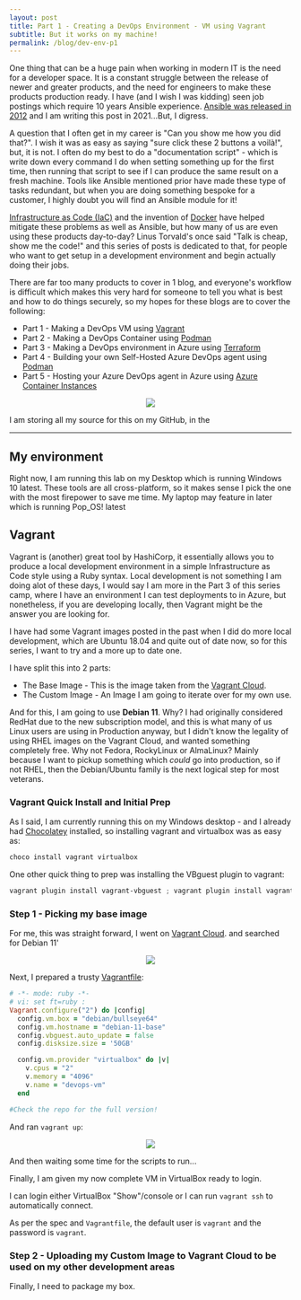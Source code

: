 ```yaml
---
layout: post
title: Part 1 - Creating a DevOps Environment - VM using Vagrant
subtitle: But it works on my machine!
permalink: /blog/dev-env-p1
---
```


One thing that can be a huge pain when working in modern IT is the need for a developer space.  It is a constant struggle between the release of newer and greater products, and the need for engineers to make these products production ready.  I have (and I wish I was kidding) seen job postings which require 10 years Ansible experience. [Ansible was released in 2012](https://en.wikipedia.org/wiki/Ansible_(software)) and I am writing this post in 2021...But, I digress.  

A question that I often get in my career is "Can you show me how you did that?".  I wish it was as easy as saying "sure click these 2 buttons a voilà!", but, it is not. I often do my best to do a "documentation script" - which is write down every command I do when setting something up for the first time, then running that script to see if I can produce the same result on a fresh machine.  Tools like Ansible mentioned prior have made these type of tasks redundant, but when you are doing something bespoke for a customer, I highly doubt you will find an Ansible module for it!

[Infrastructure as Code (IaC)](https://en.wikipedia.org/wiki/Infrastructure_as_code) and the invention of [Docker](https://en.wikipedia.org/wiki/Docker_(software)) have helped mitigate these problems as well as Ansible, but how many of us are even using these products day-to-day?  Linus Torvald's once said "Talk is cheap, show me the code!" and this series of posts is dedicated to that, for people who want to get setup in a development environment and begin actually doing their jobs.

There are far too many products to cover in 1 blog, and everyone's workflow is difficult which makes this very hard for someone to tell you what is best and how to do things securely, so my hopes for these blogs are to cover the following:

- Part 1 - Making a DevOps VM using [Vagrant](https://www.vagrantup.com/)
- Part 2 - Making a DevOps Container using [Podman](https://podman.io/)
- Part 3 - Making a DevOps environment in Azure using [Terraform](https://www.terraform.io/)
- Part 4 - Building your own Self-Hosted Azure DevOps agent using [Podman](https://podman.io/)
- Part 5 - Hosting your Azure DevOps agent in Azure using [Azure Container Instances](https://azure.microsoft.com/en-gb/services/container-instances/#overview)

<p align="center">
    <img src="/assets/memes/meme7.jpg">
</p>

I am storing all my source for this on my GitHub, in the

___

## My environment

Right now, I am running this lab on my Desktop which is running Windows 10 latest.  These tools are all cross-platform, so it makes sense I pick the one with the most firepower to save me time.  My laptop may feature in later which is running Pop_OS! latest

## Vagrant

Vagrant is (another) great tool by HashiCorp, it essentially allows you to produce a local development environment in a simple Infrastructure as Code style using a Ruby syntax.  Local development is not something I am doing alot of these days, I would say I am more in the Part 3 of this series camp, where I have an environment I can test deployments to in Azure, but nonetheless, if you are developing locally, then Vagrant might be the answer you are looking for.

I have had some Vagrant images posted in the past when I did do more local development, which are Ubuntu 18.04 and quite out of date now, so for this series, I want to try and a more up to date one.

I have split this into 2 parts:

- The Base Image - This is the image taken from the [Vagrant Cloud](https://app.vagrantup.com/).
- The Custom Image - An Image I am going to iterate over for my own use.

And for this, I am going to use **Debian 11**.  Why?  I had originally considered RedHat due to the new subscription model, and this is what many of us Linux users are using in Production anyway, but I didn't know the legality of using RHEL images on the Vagrant Cloud, and wanted something completely free.  Why not Fedora, RockyLinux or AlmaLinux? Mainly because I want to pickup something which _could_ go into production, so if not RHEL, then the Debian/Ubuntu family is the next logical step for most veterans.

### Vagrant Quick Install and Initial Prep
As I said, I am currently running this on my Windows desktop - and I already had [Chocolatey](https://chocolatey.org/install) installed, so installing vagrant and virtualbox was as easy as:

```powershell
choco install vagrant virtualbox
```

One other quick thing to prep was installing the VBguest plugin to vagrant:

```powershell
vagrant plugin install vagrant-vbguest ; vagrant plugin install vagrant-disksize
```

### Step 1 - Picking my base image

For me, this was straight forward, I went on [Vagrant Cloud](https://app.vagrantup.com/). and searched for Debian 11'

<p align="center">
    <img src="/assets/img/vagrant-debian11.png">
</p>

Next, I prepared a trusty [Vagrantfile](https://github.com/craigthackerx/devops-environment/tree/main/VMs/vagrant-base-image-build/Debian11/Vagrantfile):

```ruby
# -*- mode: ruby -*-
# vi: set ft=ruby :
Vagrant.configure("2") do |config|
  config.vm.box = "debian/bullseye64"
  config.vm.hostname = "debian-11-base"
  config.vbguest.auto_update = false
  config.disksize.size = '50GB'

  config.vm.provider "virtualbox" do |v|
    v.cpus = "2"
    v.memory = "4096"
    v.name = "devops-vm"
  end

#Check the repo for the full version!
```

And ran `vagrant up`:

<p align="center">
    <img src="/assets/img/vagrant-up.png">
</p>

And then waiting some time for the scripts to run...

Finally, I am given my now complete VM in VirtualBox ready to login.

I can login either VirtualBox "Show"/console or I can run `vagrant ssh` to automatically connect.

As per the spec and `Vagrantfile`, the default user is `vagrant` and the password is `vagrant`.

### Step 2 - Uploading my Custom Image to Vagrant Cloud to be used on my other development areas

Finally, I need to package my box.